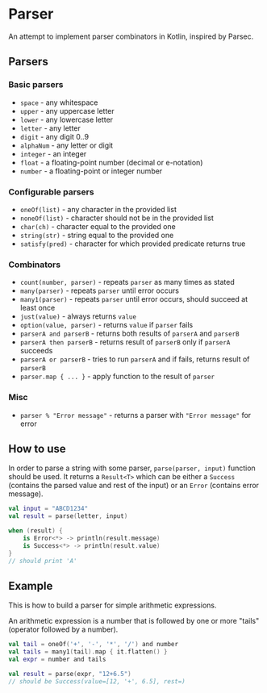 Parser
======

An attempt to implement parser combinators in Kotlin, inspired by Parsec.

## Parsers

### Basic parsers
* `space` - any whitespace
* `upper` - any uppercase letter
* `lower` - any lowercase letter
* `letter` - any letter
* `digit` - any digit 0..9
* `alphaNum` - any letter or digit
* `integer` - an integer
* `float` - a floating-point number (decimal or e-notation)
* `number` - a floating-point or integer number

### Configurable parsers
* `oneOf(list)` - any character in the provided list
* `noneOf(list)` - character should not be in the provided list
* `char(ch)` - character equal to the provided one
* `string(str)` - string equal to the provided one
* `satisfy(pred)` - character for which provided predicate returns true

### Combinators
* `count(number, parser)` - repeats `parser` as many times as stated
* `many(parser)` - repeats `parser` until error occurs
* `many1(parser)` - repeats `parser` until error occurs, should succeed at least once
* `just(value)` - always returns `value`
* `option(value, parser)` - returns `value` if `parser` fails
* `parserA and parserB` - returns both results of `parserA` and `parserB`
* `parserA then parserB` - returns result of `parserB` only if `parserA` succeeds
* `parserA or parserB` - tries to run `parserA` and if fails, returns result of `parserB`
* `parser.map { ... }` - apply function to the result of `parser`

### Misc
* `parser % "Error message"` - returns a parser with `"Error message"` for error

## How to use
In order to parse a string with some parser, `parse(parser, input)` function should be used.
It returns a `Result<T>` which can be either a `Success` (contains the parsed value and rest of the input) 
or an `Error` (contains error message).

```kotlin
val input = "ABCD1234"
val result = parse(letter, input)

when (result) {
    is Error<*> -> println(result.message)
    is Success<*> -> println(result.value)
}
// should print 'A'
```

## Example
This is how to build a parser for simple arithmetic expressions.

An arithmetic expression is a number that is followed by one or more "tails" (operator followed by a number).
```kotlin
val tail = oneOf('+', '-', '*', '/') and number
val tails = many1(tail).map { it.flatten() }
val expr = number and tails

val result = parse(expr, "12+6.5")
// should be Success(value=[12, '+', 6.5], rest=)
```
